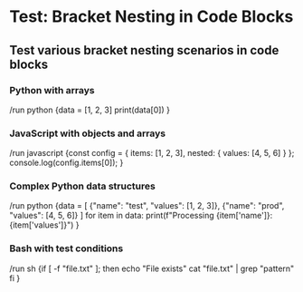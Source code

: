 # Test: Bracket Nesting in Code Blocks

## Test various bracket nesting scenarios in code blocks

### Python with arrays
/run python {data = [1, 2, 3]
print(data[0])
}

### JavaScript with objects and arrays  
/run javascript {const config = {
items: [1, 2, 3],
nested: { values: [4, 5, 6] }
};
console.log(config.items[0]);
}

### Complex Python data structures
/run python {data = [
  {"name": "test", "values": [1, 2, 3]},
  {"name": "prod", "values": [4, 5, 6]}
]
for item in data:
print(f"Processing {item['name']}: {item['values']}")
}

### Bash with test conditions
/run sh {if [ -f "file.txt" ]; then
echo "File exists"
cat "file.txt" | grep "pattern"
fi
}